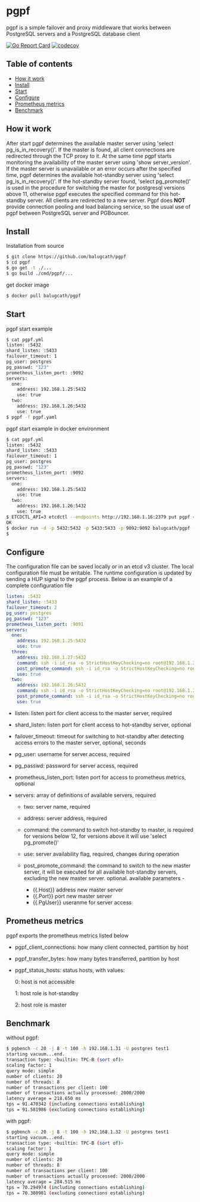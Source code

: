 # pgpf

pgpf is a simple failover and proxy middleware that works between PostgreSQL servers and a PostgreSQL database client

[![Go Report Card](https://goreportcard.com/badge/github.com/balugcath/pgpf?style=flat-square)](https://goreportcard.com/report/github.com/balugcath/pgpf)
[![codecov](https://codecov.io/gh/balugcath/pgpf/branch/master/graph/badge.svg)](https://codecov.io/gh/balugcath/pgpf)

## Table of contents

- [How it work](#how-it-work)
- [Install](#install)
- [Start](#start)
- [Configure](#configure)
- [Prometheus metrics](#prometheus_metrics)
- [Benchmark](#benchmark)

## How it work

After start pgpf determines the available master server using 'select pg_is_in_recovery()'. If the master is found, all client connections are redirected through the TCP proxy to it. At the same time pgpf starts monitoring the availability of the master server using 'show server_version'. If the master server is unavailable or an error occurs after the specified time, pgpf determines the available hot-standby server using 'select pg_is_in_recovery()'. If the hot-standby server found, 'select pg_promote()' is used in the procedure for switching the master for postgresql versions above 11, otherwise pgpf executes the specified command for this hot-standby server. All clients are redirected to a new server. Pgpf does **NOT** provide connection pooling and load balancing service, so the usual use of pgpf between PostgreSQL server and PGBouncer.

## Install

Installation from source

```sh
$ git clone https://github.com/balugcath/pgpf
$ cd pgpf
$ go get -t ./...
$ go build ./cmd/pgpf/...
```

get docker image

```sh
$ docker pull balugcath/pgpf
```

## Start

pgpf start example

```sh
$ cat pgpf.yml
listen: :5432
shard_listen: :5433
failover_timeout: 1
pg_user: postgres
pg_passwd: "123"
prometheus_listen_port: :9092
servers:
  one:
    address: 192.168.1.25:5432
    use: true
  two:
    address: 192.168.1.26:5432
    use: true
$ pgpf -f pgpf.yaml
```

pgpf start example in docker environment

```sh
$ cat pgpf.yml
listen: :5432
shard_listen: :5433
failover_timeout: 1
pg_user: postgres
pg_passwd: "123"
prometheus_listen_port: :9092
servers:
  one:
    address: 192.168.1.25:5432
    use: true
  two:
    address: 192.168.1.26:5432
    use: true
$ ETCDCTL_API=3 etcdctl --endpoints http://192.168.1.16:2379 put pgpf < pgpf.yml
OK
$ docker run -d -p 5432:5432 -p 5433:5433 -p 9092:9092 balugcath/pgpf -e http://192.168.1.16:2379 -k pgpf
$
```

## Configure

The configuration file can be saved locally or in an etcd v3 cluster. The local configuration file must be writable. The runtime configuration is updated by sending a HUP signal to the pgpf process. Below is an example of a complete configuration file

```yaml
listen: :5432
shard_listen: :5433
failover_timeout: 2
pg_user: postgres
pg_passwd: "123"
prometheus_listen_port: :9091
servers:
  one:
    address: 192.168.1.25:5432
    use: true
  three:
    address: 192.168.1.27:5432
    command: ssh -i id_rsa -o StrictHostKeyChecking=no root@192.168.1.27 touch /var/lib/postgresql/12/data/failover_triggerr
    post_promote_command: ssh -i id_rsa -o StrictHostKeyChecking=no root@192.168.1.27 /root/change_master.sh {{.Host}} {{.Port}} {{.PgUser}}
    use: true
  two:
    address: 192.168.1.26:5432
    command: ssh -i id_rsa -o StrictHostKeyChecking=no root@192.168.1.26 touch /var/lib/postgresql/12/data/failover_triggerr
    post_promote_command: ssh -i id_rsa -o StrictHostKeyChecking=no root@192.168.1.26 /root/change_master.sh {{.Host}} {{.Port}} {{.PgUser}}
    use: true
```

- listen: listen port for client access to the master server, required

- shard_listen: listen port for client access to hot-standby server, optional

- failover_timeout: timeout for switching to hot-standby after detecting access errors to the master server, optional, seconds

- pg_user: username for server access, required

- pg_passwd: password for server access, required

- prometheus_listen_port: listen port for access to prometheus metrics, optional

- servers: array of definitions of available servers, required

  - two: server name, required

  - address: server address, required

  - command: the command to switch hot-standby to master, is required for versions below 12, for versions above it will use 'select pg_promote()'

  - use: server availability flag, required, changes during operation

  - post_promote_command: the command to switch to the new master server, it will be executed for all available hot-standby servers, excluding the new master server. optional. available parameters -
    - {{.Host}} address new master server
    - {{.Port}} port new master server
    - {{.PgUser}} useranme for server access

## Prometheus metrics

pgpf exports the prometheus metrics listed below

- pgpf_client_connections: how many client connected, partition by host
- pgpf_transfer_bytes: how many bytes transferred, partition by host
- pgpf_status_hosts: status hosts, with values:

    0: host is not accessible

    1: host role is hot-standby

    2: host role is master

## Benchmark

without pgpf:

```sh
$ pgbench -c 20 -j 8 -t 100 -h 192.168.1.31 -U postgres test1
starting vacuum...end.
transaction type: <builtin: TPC-B (sort of)>
scaling factor: 1
query mode: simple
number of clients: 20
number of threads: 8
number of transactions per client: 100
number of transactions actually processed: 2000/2000
latency average = 218.650 ms
tps = 91.470342 (including connections establishing)
tps = 91.581986 (excluding connections establishing)
```

with pgpf:

```sh
$ pgbench -c 20 -j 8 -t 100 -h 192.168.1.32 -U postgres test1
starting vacuum...end.
transaction type: <builtin: TPC-B (sort of)>
scaling factor: 1
query mode: simple
number of clients: 20
number of threads: 8
number of transactions per client: 100
number of transactions actually processed: 2000/2000
latency average = 284.515 ms
tps = 70.294974 (including connections establishing)
tps = 70.380981 (excluding connections establishing)
```
